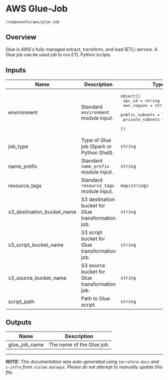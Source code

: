 
# AWS Glue-Job

`/components/aws/glue-job`

## Overview


Glue is AWS's fully managed extract, transform, and load (ETL) service. A Glue job can be used job to run ETL Python scripts.

## Inputs

| Name | Description | Type | Default | Required |
|------|-------------|------|---------|:-----:|
| environment | Standard `environment` module input. | <pre>object({<br>    vpc_id          = string<br>    aws_region      = string<br>    public_subnets  = list(string)<br>    private_subnets = list(string)<br>  })</pre> | n/a | yes |
| job\_type | Type of Glue job (Spark or Python Shell). | `string` | n/a | yes |
| name\_prefix | Standard `name_prefix` module input. | `string` | n/a | yes |
| resource\_tags | Standard `resource_tags` module input. | `map(string)` | n/a | yes |
| s3\_destination\_bucket\_name | S3 destination bucket for Glue transformation job. | `string` | n/a | yes |
| s3\_script\_bucket\_name | S3 script bucket for Glue transformation job. | `string` | n/a | yes |
| s3\_source\_bucket\_name | S3 source bucket for Glue transformation job. | `string` | n/a | yes |
| script\_path | Path to Glue script. | `string` | n/a | yes |

## Outputs

| Name | Description |
|------|-------------|
| glue\_job\_name | The name of the Glue job. |

---------------------

_**NOTE:** This documentation was auto-generated using
`terraform-docs` and `s-infra` from `slalom.dataops`.
Please do not attempt to manually update this file._
